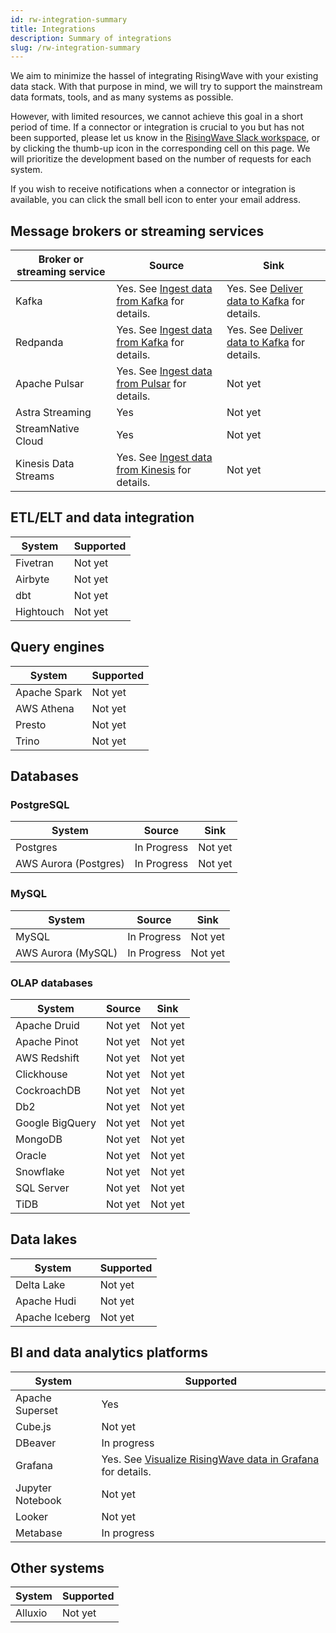 ```yaml
---
id: rw-integration-summary
title: Integrations
description: Summary of integrations
slug: /rw-integration-summary
---
```


We aim to minimize the hassel of integrating RisingWave with your existing data stack. With that purpose in mind, we will try to support the mainstream data formats, tools, and as many systems as possible. 

However, with limited resources, we cannot achieve this goal in a short period of time. If a connector or integration is crucial to you but has not been supported, please let us know in the [RisingWave Slack workspace](https://join.slack.com/t/risingwave-community/shared_invite/zt-1aqqe7jj7-dCvl81cNgNOIq0hoRZbJkw), or by clicking the thumb-up icon in the corresponding cell on this page. We will prioritize the development based on the number of requests for each system. 

If you wish to receive notifications when a connector or integration is available, you can click the small bell icon to enter your email address.


## Message brokers or streaming services

|Broker or streaming service| Source | Sink |
|---|---|---|
|Kafka | Yes. See [Ingest data from Kafka](../docs/sql/create-source/create-source-kafka-redpanda.md) for details. | Yes. See [Deliver data to Kafka](../docs/sql/commands/sql-create-sink.md) for details.| |
|Redpanda | Yes. See [Ingest data from Kafka](../docs/sql/create-source/create-source-kafka-redpanda.md) for details. |Yes. See [Deliver data to Kafka](../docs/sql/commands/sql-create-sink.md) for details.|
|Apache Pulsar|Yes. See [Ingest data from Pulsar](../docs/sql/create-source/create-source-pulsar.md) for details. | Not yet <voteNotify note="pulsar_sink" />|
|Astra Streaming| Yes | Not yet <voteNotify note="astra_streaming_sink" />|
|StreamNative Cloud| Yes| Not yet <voteNotify note="streamnative_cloud_sink" />|
|Kinesis Data Streams|Yes. See [Ingest data from Kinesis](../docs/sql/create-source/create-source-kinesis.md) for details.|Not yet <voteNotify note="kinesis_sink" />|

## ETL/ELT and data integration

|System | Supported |
|--|---|
|Fivetran| Not yet <voteNotify note="fivetran" /> |
|Airbyte | Not yet  <voteNotify note="airbyte" /> |
|dbt| Not yet <voteNotify note="dbt" />|
|Hightouch| Not yet <voteNotify note="hightouch" />|

## Query engines

|System | Supported |
|---|---|
|Apache Spark| Not yet <voteNotify note="spark" />|
|AWS Athena| Not yet <voteNotify note="athena" />|
|Presto|Not yet <voteNotify note="presto" />|
|Trino| Not yet <voteNotify note="trino" />|

## Databases

### PostgreSQL

|System | Source | Sink |
|---|---|----|
|Postgres| In Progress | Not yet <voteNotify note="pg_sink" />|
|AWS Aurora (Postgres)| In Progress |Not yet <voteNotify note="aurora_pg_sink" />|

### MySQL

|System | Source | Sink |
|---|---|----|
|MySQL | In Progress| Not yet <voteNotify note="mysql_sink" />|
|AWS Aurora (MySQL)|In Progress| Not yet <voteNotify note="aurora_mysql_sink" /> |

### OLAP databases

|System | Source| Sink |
|---|---|----|
|Apache Druid| Not yet <voteNotify note="druid_source" />|Not yet <voteNotify note="druid_sink" /> |
|Apache Pinot| Not yet <voteNotify note="pinot_source" />| Not yet <voteNotify note="pinot_sink" />|
|AWS Redshift| Not yet <voteNotify note="redshift_source" />|Not yet <voteNotify note="redshift_sink" />|
|Clickhouse|Not yet <voteNotify note="clickhouse_source" />| Not yet <voteNotify note="clickhouse_sink" />|
|CockroachDB| Not yet <voteNotify note="cockroachdb_source" />|Not yet <voteNotify note="cockroachdb_sink" /> |
|Db2| Not yet <voteNotify note="db2_source" />|Not yet <voteNotify note="db2_sink" /> |
|Google BigQuery| Not yet <voteNotify note="bigquery_source" />| Not yet <voteNotify note="bigquery_sink" />|
|MongoDB| Not yet <voteNotify note="mongodb_source" />|Not yet <voteNotify note="mongodb_sink" /> |
|Oracle| Not yet <voteNotify note="oracle_source" />|Not yet <voteNotify note="oracle_sink" /> |
|Snowflake| Not yet <voteNotify note="snowflake_source" />| Not yet <voteNotify note="snowflake_sink" />|
|SQL Server| Not yet <voteNotify note="sql_server_source" />|Not yet <voteNotify note="sql_server_sink" /> |
|TiDB| Not yet <voteNotify note="tidb_source" />|Not yet <voteNotify note="tidb_sink" /> |

## Data lakes

|System | Supported |
|---|---|
|Delta Lake| Not yet <voteNotify note="deltalake" />|
|Apache Hudi| Not yet <voteNotify note="hudi" />|
|Apache Iceberg| Not yet <voteNotify note="iceberg" />|

## BI and data analytics platforms

|System | Supported |
|---|---|
|Apache Superset| Yes |
|Cube.js|Not yet <voteNotify note="cubejs" />|
|DBeaver| In progress|
|Grafana| Yes. See [Visualize RisingWave data in Grafana](./guides/grafana-integration.md) for details.|
|Jupyter Notebook| Not yet <voteNotify note="jupyter" />|
|Looker| Not yet <voteNotify note="looker" /> |
|Metabase | In progress|


## Other systems

|System | Supported |
|---|---|
|Alluxio|Not yet <voteNotify note="alluxio" />|
